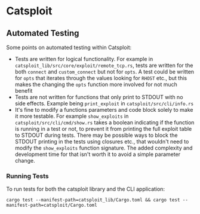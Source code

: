# Catsploit

## Automated Testing
Some points on automated testing within Catsploit:

- Tests are written for logical functionality. For example in `catsploit_lib/src/core/exploit/remote_tcp.rs`, tests are written for the both `connect` and `custom_connect` but not for `opts`. A test could be written for `opts` that iterates through the values looking for `RHOST` etc., but this makes the changing the `opts` function more involved for not much benefit
- Tests are not written for functions that only print to STDOUT with no side effects. Example being `print_exploit` in `catsploit/src/cli/info.rs`
- It's fine to modify a functions parameters and code block solely to make it more testable. For example `show_exploits` in `catsploit/src/cli/cmd/show.rs` takes a boolean indicating if the function is running in a test or not, to prevent it from printing the full exploit table to STDOUT during tests. There may be possible ways to block the STDOUT printing in the tests using closures etc., that wouldn't need to modify the `show_exploits` function signature. The added complexity and development time for that isn't worth it to avoid a simple parameter change.

### Running Tests
To run tests for both the catsploit library and the CLI application:

```
cargo test --manifest-path=catsploit_lib/Cargo.toml && cargo test --manifest-path=catsploit/Cargo.toml
```
